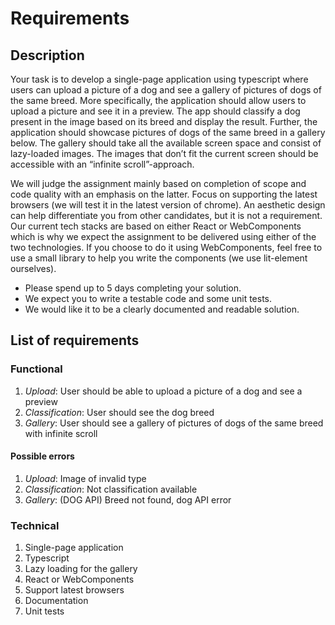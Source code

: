# Requirements

## Description

Your task is to develop a single-page application using typescript where users
can upload a picture of a dog and see a gallery of pictures of dogs of the same
breed. More specifically, the application should allow users to upload a picture
and see it in a preview. The app should classify a dog present in the image
based on its breed and display the result. Further, the application should
showcase pictures of dogs of the same breed in a gallery below. The gallery
should take all the available screen space and consist of lazy-loaded images.
The images that don’t fit the current screen should be accessible with an
“infinite scroll”-approach.

We will judge the assignment mainly based on completion of scope and code
quality with an emphasis on the latter. Focus on supporting the latest browsers
(we will test it in the latest version of chrome). An aesthetic design can help
differentiate you from other candidates, but it is not a requirement. Our
current tech stacks are based on either React or WebComponents which is why we
expect the assignment to be delivered using either of the two technologies. If
you choose to do it using WebComponents, feel free to use a small library to
help you write the components (we use lit-element ourselves).

- Please spend up to 5 days completing your solution.
- We expect you to write a testable code and some unit tests.
- We would like it to be a clearly documented and readable solution.

## List of requirements

### Functional

1. _Upload_: User should be able to upload a picture of a dog and see a preview
2. _Classification_: User should see the dog breed
3. _Gallery_: User should see a gallery of pictures of dogs of the same breed
   with infinite scroll

#### Possible errors

1. _Upload_: Image of invalid type
2. _Classification_: Not classification available
3. _Gallery_: (DOG API) Breed not found, dog API error

### Technical

1. Single-page application
2. Typescript
3. Lazy loading for the gallery
4. React or WebComponents
5. Support latest browsers
6. Documentation
7. Unit tests

